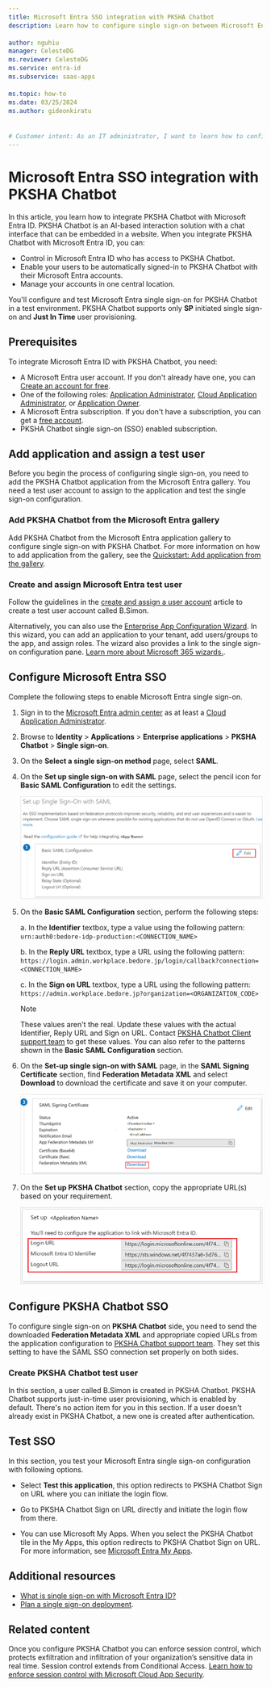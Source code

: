 ```yaml
---
title: Microsoft Entra SSO integration with PKSHA Chatbot
description: Learn how to configure single sign-on between Microsoft Entra ID and PKSHA Chatbot.

author: nguhiu
manager: CelesteDG
ms.reviewer: CelesteDG
ms.service: entra-id
ms.subservice: saas-apps

ms.topic: how-to
ms.date: 03/25/2024
ms.author: gideonkiratu


# Customer intent: As an IT administrator, I want to learn how to configure single sign-on between Microsoft Entra ID and PKSHA Chatbot so that I can control who has access to PKSHA Chatbot, enable automatic sign-in with Microsoft Entra accounts, and manage my accounts in one central location.
---
```


# Microsoft Entra SSO integration with PKSHA Chatbot

In this article, you learn how to integrate PKSHA Chatbot with Microsoft Entra ID. PKSHA Chatbot is an AI-based interaction solution with a chat interface that can be embedded in a website. When you integrate PKSHA Chatbot with Microsoft Entra ID, you can:

* Control in Microsoft Entra ID who has access to PKSHA Chatbot.
* Enable your users to be automatically signed-in to PKSHA Chatbot with their Microsoft Entra accounts.
* Manage your accounts in one central location.

You'll configure and test Microsoft Entra single sign-on for PKSHA Chatbot in a test environment. PKSHA Chatbot supports only **SP** initiated single sign-on and **Just In Time** user provisioning.

## Prerequisites

To integrate Microsoft Entra ID with PKSHA Chatbot, you need:

* A Microsoft Entra user account. If you don't already have one, you can [Create an account for free](https://azure.microsoft.com/free/?WT.mc_id=A261C142F).
* One of the following roles: [Application Administrator](/entra/identity/role-based-access-control/permissions-reference#application-administrator), [Cloud Application Administrator](/entra/identity/role-based-access-control/permissions-reference#cloud-application-administrator), or [Application Owner](/entra/fundamentals/users-default-permissions#owned-enterprise-applications).
* A Microsoft Entra subscription. If you don't have a subscription, you can get a [free account](https://azure.microsoft.com/free/).
* PKSHA Chatbot single sign-on (SSO) enabled subscription.

## Add application and assign a test user

Before you begin the process of configuring single sign-on, you need to add the PKSHA Chatbot application from the Microsoft Entra gallery. You need a test user account to assign to the application and test the single sign-on configuration.

<a name='add-pksha-chatbot-from-the-azure-ad-gallery'></a>

### Add PKSHA Chatbot from the Microsoft Entra gallery

Add PKSHA Chatbot from the Microsoft Entra application gallery to configure single sign-on with PKSHA Chatbot. For more information on how to add application from the gallery, see the [Quickstart: Add application from the gallery](~/identity/enterprise-apps/add-application-portal.md).

<a name='create-and-assign-azure-ad-test-user'></a>

### Create and assign Microsoft Entra test user

Follow the guidelines in the [create and assign a user account](~/identity/enterprise-apps/add-application-portal-assign-users.md) article to create a test user account called B.Simon.

Alternatively, you can also use the [Enterprise App Configuration Wizard](https://portal.office.com/AdminPortal/home?Q=Docs#/azureadappintegration). In this wizard, you can add an application to your tenant, add users/groups to the app, and assign roles. The wizard also provides a link to the single sign-on configuration pane. [Learn more about Microsoft 365 wizards.](/microsoft-365/admin/misc/azure-ad-setup-guides). 

<a name='configure-azure-ad-sso'></a>

## Configure Microsoft Entra SSO

Complete the following steps to enable Microsoft Entra single sign-on.

1. Sign in to the [Microsoft Entra admin center](https://entra.microsoft.com) as at least a [Cloud Application Administrator](~/identity/role-based-access-control/permissions-reference.md#cloud-application-administrator).
1. Browse to **Identity** > **Applications** > **Enterprise applications** > **PKSHA Chatbot** > **Single sign-on**.
1. On the **Select a single sign-on method** page, select **SAML**.
1. On the **Set up single sign-on with SAML** page, select the pencil icon for **Basic SAML Configuration** to edit the settings.

   ![Screenshot shows how to edit Basic SAML Configuration.](common/edit-urls.png "Basic Configuration")

1. On the **Basic SAML Configuration** section, perform the following steps:

    a. In the **Identifier** textbox, type a value using the following pattern:
    `urn:auth0:bedore-idp-production:<CONNECTION_NAME>`

    b. In the **Reply URL** textbox, type a URL using the following pattern:
    `https://login.admin.workplace.bedore.jp/login/callback?connection=<CONNECTION_NAME>`

    c. In the **Sign on URL** textbox, type a URL using the following pattern:
    `https://admin.workplace.bedore.jp?organization=<ORGANIZATION_CODE>`

    > [!Note]
    > These values aren't the real. Update these values with the actual Identifier, Reply URL and Sign on URL. Contact [PKSHA Chatbot Client support team](mailto:bedore-support@pkshatech.com) to get these values. You can also refer to the patterns shown in the **Basic SAML Configuration** section.

1. On the **Set-up single sign-on with SAML** page, in the **SAML Signing Certificate** section, find **Federation Metadata XML** and select **Download** to download the certificate and save it on your computer.

    ![Screenshot shows the Certificate download link.](common/metadataxml.png "Certificate")

1. On the **Set up PKSHA Chatbot** section, copy the appropriate URL(s) based on your requirement.

	![Screenshot shows how to copy configuration appropriate URL.](common/copy-configuration-urls.png "Metadata")

## Configure PKSHA Chatbot SSO

To configure single sign-on on **PKSHA Chatbot** side, you need to send the downloaded **Federation Metadata XML** and appropriate copied URLs from the application configuration to [PKSHA Chatbot support team](mailto:isd.bedore-support@pkshatech.com). They set this setting to have the SAML SSO connection set properly on both sides.

### Create PKSHA Chatbot test user

In this section, a user called B.Simon is created in PKSHA Chatbot. PKSHA Chatbot supports just-in-time user provisioning, which is enabled by default. There's no action item for you in this section. If a user doesn't already exist in PKSHA Chatbot, a new one is created after authentication.

## Test SSO 

In this section, you test your Microsoft Entra single sign-on configuration with following options. 

* Select **Test this application**, this option redirects to PKSHA Chatbot Sign on URL where you can initiate the login flow. 

* Go to PKSHA Chatbot Sign on URL directly and initiate the login flow from there.

* You can use Microsoft My Apps. When you select the PKSHA Chatbot tile in the My Apps, this option redirects to PKSHA Chatbot Sign on URL. For more information, see [Microsoft Entra My Apps](/azure/active-directory/manage-apps/end-user-experiences#azure-ad-my-apps).

## Additional resources

* [What is single sign-on with Microsoft Entra ID?](~/identity/enterprise-apps/what-is-single-sign-on.md)
* [Plan a single sign-on deployment](~/identity/enterprise-apps/plan-sso-deployment.md).

## Related content

Once you configure PKSHA Chatbot you can enforce session control, which protects exfiltration and infiltration of your organization’s sensitive data in real time. Session control extends from Conditional Access. [Learn how to enforce session control with Microsoft Cloud App Security](/cloud-app-security/proxy-deployment-aad).
